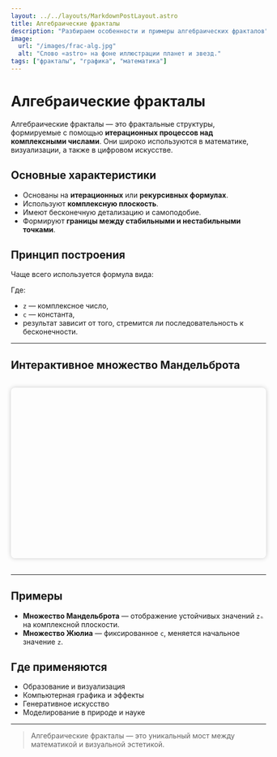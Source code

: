 ```yaml
---
layout: ../../layouts/MarkdownPostLayout.astro
title: Алгебраические фракталы
description: "Разбираем особенности и примеры алгебраических фракталов"
image:
  url: "/images/frac-alg.jpg"
  alt: "Слово «astro» на фоне иллюстрации планет и звезд."
tags: ["фракталы", "графика", "математика"]
---
```


# Алгебраические фракталы

Алгебраические фракталы — это фрактальные структуры, формируемые с помощью **итерационных процессов над комплексными числами**. Они широко используются в математике, визуализации, а также в цифровом искусстве.

## Основные характеристики

- Основаны на **итерационных** или **рекурсивных формулах**.
- Используют **комплексную плоскость**.
- Имеют бесконечную детализацию и самоподобие.
- Формируют **границы между стабильными и нестабильными точками**.

## Принцип построения

Чаще всего используется формула вида:

Где:
- `z` — комплексное число,
- `c` — константа,
- результат зависит от того, стремится ли последовательность к бесконечности.

---

## Интерактивное множество Мандельброта

<canvas id="mandelbrotCanvas" width="600" height="400" style="display: block; margin: 2rem auto; border-radius: 8px; box-shadow: 0 0 10px rgba(0,0,0,0.2);"></canvas>

<script is:inline>
const canvas = document.getElementById('mandelbrotCanvas');
const ctx = canvas.getContext('2d');
const maxIter = 100;

function drawMandelbrot() {
  const img = ctx.createImageData(canvas.width, canvas.height);

  const xmin = -2.5, xmax = 1;
  const ymin = -1, ymax = 1;
  const w = canvas.width, h = canvas.height;

  for (let px = 0; px < w; px++) {
    for (let py = 0; py < h; py++) {
      const x0 = xmin + (xmax - xmin) * px / w;
      const y0 = ymin + (ymax - ymin) * py / h;
      let x = 0, y = 0, iter = 0;

      while (x*x + y*y <= 4 && iter < maxIter) {
        const xtemp = x*x - y*y + x0;
        y = 2*x*y + y0;
        x = xtemp;
        iter++;
      }

      const color = iter === maxIter ? 0 : 255 - Math.floor(iter * 255 / maxIter);
      const i = (py * w + px) * 4;
      img.data[i + 0] = color;
      img.data[i + 1] = color;
      img.data[i + 2] = color;
      img.data[i + 3] = 255;
    }
  }

  ctx.putImageData(img, 0, 0);
}

drawMandelbrot();
</script>

---

##  Примеры

- **Множество Мандельброта** — отображение устойчивых значений `zₙ` на комплексной плоскости.
- **Множество Жюлиа** — фиксированное `c`, меняется начальное значение `z`.

## Где применяются

- Образование и визуализация
- Компьютерная графика и эффекты
- Генеративное искусство
- Моделирование в природе и науке

---

> Алгебраические фракталы — это уникальный мост между математикой и визуальной эстетикой.
